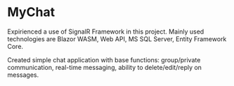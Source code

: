 # MyChat

Expirienced a use of SignalR Framework in this project. Mainly used technologies are Blazor WASM, Web API, MS SQL Server, Entity Framework Core.

Created simple chat application with base functions: group/private communication, real-time messaging, ability to delete/edit/reply on messages. 
